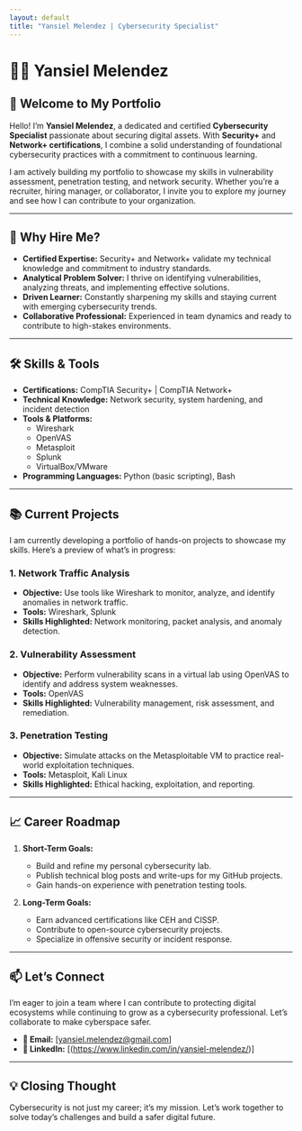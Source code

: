```yaml
---
layout: default
title: "Yansiel Melendez | Cybersecurity Specialist"
---
```


# **👨‍💻 Yansiel Melendez**

## **🌟 Welcome to My Portfolio**
Hello! I’m **Yansiel Melendez**, a dedicated and certified **Cybersecurity Specialist** passionate about securing digital assets. With **Security+** and **Network+ certifications**, I combine a solid understanding of foundational cybersecurity practices with a commitment to continuous learning. 

I am actively building my portfolio to showcase my skills in vulnerability assessment, penetration testing, and network security. Whether you’re a recruiter, hiring manager, or collaborator, I invite you to explore my journey and see how I can contribute to your organization.

---

## **🚀 Why Hire Me?**
- **Certified Expertise:** Security+ and Network+ validate my technical knowledge and commitment to industry standards.
- **Analytical Problem Solver:** I thrive on identifying vulnerabilities, analyzing threats, and implementing effective solutions.
- **Driven Learner:** Constantly sharpening my skills and staying current with emerging cybersecurity trends.
- **Collaborative Professional:** Experienced in team dynamics and ready to contribute to high-stakes environments.

---

## **🛠️ Skills & Tools**
- **Certifications:** CompTIA Security+ | CompTIA Network+
- **Technical Knowledge:** Network security, system hardening, and incident detection
- **Tools & Platforms:** 
  - Wireshark
  - OpenVAS
  - Metasploit
  - Splunk
  - VirtualBox/VMware
- **Programming Languages:** Python (basic scripting), Bash

---

## **📚 Current Projects**
I am currently developing a portfolio of hands-on projects to showcase my skills. Here’s a preview of what’s in progress:

### **1. Network Traffic Analysis**
- **Objective:** Use tools like Wireshark to monitor, analyze, and identify anomalies in network traffic.
- **Tools:** Wireshark, Splunk
- **Skills Highlighted:** Network monitoring, packet analysis, and anomaly detection.

### **2. Vulnerability Assessment**
- **Objective:** Perform vulnerability scans in a virtual lab using OpenVAS to identify and address system weaknesses.
- **Tools:** OpenVAS
- **Skills Highlighted:** Vulnerability management, risk assessment, and remediation.

### **3. Penetration Testing**
- **Objective:** Simulate attacks on the Metasploitable VM to practice real-world exploitation techniques.
- **Tools:** Metasploit, Kali Linux
- **Skills Highlighted:** Ethical hacking, exploitation, and reporting.

---

## **📈 Career Roadmap**
1. **Short-Term Goals:**
   - Build and refine my personal cybersecurity lab.
   - Publish technical blog posts and write-ups for my GitHub projects.
   - Gain hands-on experience with penetration testing tools.

2. **Long-Term Goals:**
   - Earn advanced certifications like CEH and CISSP.
   - Contribute to open-source cybersecurity projects.
   - Specialize in offensive security or incident response.

---

## **📫 Let’s Connect**
I’m eager to join a team where I can contribute to protecting digital ecosystems while continuing to grow as a cybersecurity professional. Let’s collaborate to make cyberspace safer.

- **📧 Email:** [yansiel.melendez@gmail.com]
- **💼 LinkedIn:** [(https://www.linkedin.com/in/yansiel-melendez/)]

---

## **💡 Closing Thought**
Cybersecurity is not just my career; it’s my mission. Let’s work together to solve today’s challenges and build a safer digital future.
